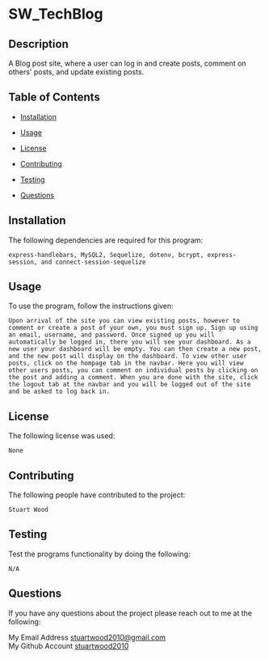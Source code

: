 # SW_TechBlog

## Description

  A Blog post site, where a user can log in and create posts, comment on others' posts, and update existing posts. 
  

  ## Table of Contents

  * [Installation](#installation)

  * [Usage](#usage)

  * [License](#license)

  * [Contributing](#contributing)

  * [Testing](#testing)

  * [Questions](#questions)


  ## Installation
  The following dependencies are required for this program:
  ```
  express-handlebars, MySQL2, Sequelize, dotenv, bcrypt, express-session, and connect-session-sequelize
  ```

  ## Usage
  To use the program, follow the instructions given:
  ```
  Upon arrival of the site you can view existing posts, however to comment or create a post of your own, you must sign up. Sign up using an email, username, and password. Once signed up you will automatically be logged in, there you will see your dashboard. As a new user your dashboard will be empty. You can then create a new post, and the new post will display on the dashboard. To view other user posts, click on the hompage tab in the navbar. Here you will view other users posts, you can comment on individual posts by clicking on the post and adding a comment. When you are done with the site, click the logout tab at the navbar and you will be logged out of the site and be asked to log back in. 
  ```

  ## License
  The following license was used:
  ```
  None
  ```

  ## Contributing
  The following people have contributed to the project:
  ```
  Stuart Wood
  ```

  ## Testing
  Test the programs functionality by doing the following:
  ```
  N/A 
  ```

  ## Questions
  If you have any questions about the project please reach out to me at the following:
 
  My Email Address <stuartwood2010@gmail.com>     
  My Github Account [stuartwood2010](https://github.com/stuartwood2010/)
